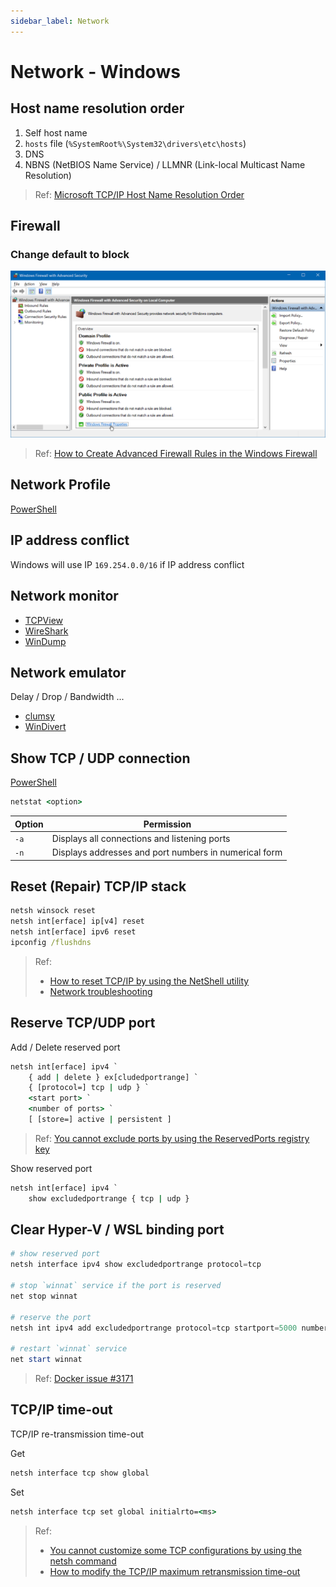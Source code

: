 ```yaml
---
sidebar_label: Network
---
```


# Network - Windows

## Host name resolution order

1. Self host name
2. `hosts` file (`%SystemRoot%\System32\drivers\etc\hosts`)
3. DNS
4. NBNS (NetBIOS Name Service) / LLMNR (Link-local Multicast Name Resolution)

> Ref: [Microsoft TCP/IP Host Name Resolution Order](https://support.microsoft.com/en-au/help/172218/microsoft-tcp-ip-host-name-resolution-order)

## Firewall

### Change default to block

![Windows Firewall](img/windows-firewall.png)

> Ref: [How to Create Advanced Firewall Rules in the Windows Firewall](https://www.howtogeek.com/112564/how-to-create-advanced-firewall-rules-in-the-windows-firewall/)

## Network Profile

[PowerShell](PowerShell/Network.md#network-profile)

## IP address conflict

Windows will use IP `169.254.0.0/16` if IP address conflict

## Network monitor

- [TCPView](https://docs.microsoft.com/en-us/sysinternals/downloads/tcpview)
- [WireShark](https://www.wireshark.org/)
- [WinDump](https://www.winpcap.org/windump/)

## Network emulator

Delay / Drop / Bandwidth ...

- [clumsy](https://github.com/jagt/clumsy)
- [WinDivert](https://github.com/basil00/Divert)

## Show TCP / UDP connection

[PowerShell](PowerShell/Network.md#show-tcp-listening-port)

```cmd
netstat <option>
```

| Option | Permission |
| - | - |
| `-a` | Displays all connections and listening ports |
| `-n` | Displays addresses and port numbers in numerical form |

## Reset (Repair) TCP/IP stack

```cmd
netsh winsock reset
netsh int[erface] ip[v4] reset
netsh int[erface] ipv6 reset
ipconfig /flushdns
```

> Ref: 
> - [How to reset TCP/IP by using the NetShell utility](https://support.microsoft.com/en-us/help/299357/how-to-reset-tcp-ip-by-using-the-netshell-utility)
> - [Network troubleshooting](https://support.microsoft.com/en-us/help/10741/windows-fix-network-connection-issues)

## Reserve TCP/UDP port

Add / Delete reserved port

```cmd
netsh int[erface] ipv4 `
    { add | delete } ex[cludedportrange] `
    { [protocol=] tcp | udp } `
    <start port> `
    <number of ports> `
    [ [store=] active | persistent ]
```

> Ref: [You cannot exclude ports by using the ReservedPorts registry key](https://support.microsoft.com/en-us/help/2665809/you-cannot-exclude-ports-by-using-the-reservedports-registry-key-in-wi)

Show reserved port

```cmd
netsh int[erface] ipv4 `
    show excludedportrange { tcp | udp }
```

## Clear Hyper-V / WSL binding port

```powershell
# show reserved port
netsh interface ipv4 show excludedportrange protocol=tcp

# stop `winnat` service if the port is reserved
net stop winnat

# reserve the port
netsh int ipv4 add excludedportrange protocol=tcp startport=5000 numberofports=1

# restart `winnat` service
net start winnat
```

> Ref: [Docker issue #3171](https://github.com/docker/for-win/issues/3171)

## TCP/IP time-out

TCP/IP re-transmission time-out

Get

```cmd
netsh interface tcp show global
```

Set

```cmd
netsh interface tcp set global initialrto=<ms>
```

> Ref: 
> - [You cannot customize some TCP configurations by using the netsh command](https://support.microsoft.com/en-us/topic/you-cannot-customize-some-tcp-configurations-by-using-the-netsh-command-in-windows-server-2008-r2-c1feebea-82a8-cb05-83c7-46ffb5fd9cec)
> - [How to modify the TCP/IP maximum retransmission time-out](https://support.microsoft.com/en-us/topic/how-to-modify-the-tcp-ip-maximum-retransmission-time-out-7ae0982a-4963-fa7e-ee79-ff6d0da73db8)